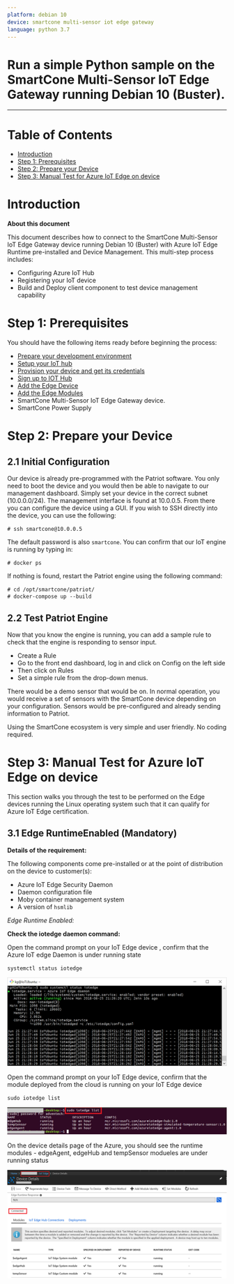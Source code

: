 ```yaml
---
platform: debian 10
device: smartcone multi-sensor iot edge gateway
language: python 3.7
---
```


Run a simple Python sample on the SmartCone Multi-Sensor IoT Edge Gateway running Debian 10 (Buster).
===
---

# Table of Contents

-   [Introduction](#Introduction)
-   [Step 1: Prerequisites](#Prerequisites)
-   [Step 2: Prepare your Device](#PrepareDevice)
-   [Step 3: Manual Test for Azure IoT Edge on device](#Manual)

<a name="Introduction"></a>
# Introduction

**About this document**

This document describes how to connect to the SmartCone Multi-Sensor IoT Edge Gateway device running Debian 10 (Buster) with Azure IoT Edge Runtime pre-installed and Device Management. This multi-step process includes:

-   Configuring Azure IoT Hub
-   Registering your IoT device
-   Build and Deploy client component to test device management capability 

<a name="Prerequisites"></a>
# Step 1: Prerequisites

You should have the following items ready before beginning the process:

-   [Prepare your development environment][setup-devbox-linux]
-   [Setup your IoT hub](https://account.windowsazure.com/signup?offer=ms-azr-0044p)
-   [Provision your device and get its credentials][lnk-manage-iot-hub]
-   [Sign up to IOT Hub](https://account.windowsazure.com/signup?offer=ms-azr-0044p)
-   [Add the Edge Device](https://docs.microsoft.com/en-us/azure/iot-edge/quickstart-linux)
-   [Add the Edge Modules](https://docs.microsoft.com/en-us/azure/iot-edge/quickstart-linux#deploy-a-module)
-   SmartCone Multi-Sensor IoT Edge Gateway device.
-   SmartCone Power Supply

<a name="PrepareDevice"></a>
# Step 2: Prepare your Device

## 2.1 Initial Configuration

Our device is already pre-programmed with the Patriot software. You only need to boot the device and you would then be able to navigate to our management dashboard. Simply set your device in the correct subnet (10.0.0.0/24). The management interface is found at 10.0.0.5. From there you can configure the device using a GUI. 
If you wish to SSH directly into the device, you can use the following:

    # ssh smartcone@10.0.0.5

The default password is also `smartcone`.
You can confirm that our IoT engine is running by typing in:

    # docker ps

If nothing is found, restart the Patriot engine using the following command:

    # cd /opt/smartcone/patriot/
    # docker-compose up --build

## 2.2 Test Patriot Engine

Now that you know the engine is running, you can add a sample rule to check that the engine is responding to sensor input.

-   Create a Rule
-   Go to the front end dashboard, log in and click on Config on the left side
-   Then click on Rules
-   Set a simple rule from the drop-down menus.

There would be a demo sensor that would be on. In normal operation, you would receive a set of sensors with the SmartCone device depending on your configuration. Sensors would be pre-configured and already sending information to Patriot.

Using the SmartCone ecosystem is very simple and user friendly. No coding required.

<a name="Manual"></a>
# Step 3: Manual Test for Azure IoT Edge on device

This section walks you through the test to be performed on the Edge devices running the Linux operating system such that it can qualify for Azure IoT Edge certification.

<a name="Step-3-1-IoTEdgeRunTime"></a>
## 3.1 Edge RuntimeEnabled (Mandatory)

**Details of the requirement:**

The following components come pre-installed or at the point of distribution on the device to customer(s):

-   Azure IoT Edge Security Daemon
-   Daemon configuration file
-   Moby container management system
-   A version of `hsmlib` 

*Edge Runtime Enabled:*

**Check the iotedge daemon command:** 

Open the command prompt on your IoT Edge device , confirm that the Azure IoT edge Daemon is under running state

    systemctl status iotedge

 ![](./media/ArtiGO/Capture.png)

Open the command prompt on your IoT Edge device, confirm that the module deployed from the cloud is running on your IoT Edge device

    sudo iotedge list

 ![](./media/ArtiGO/iotedgedaemon.png) 

On the device details page of the Azure, you should see the runtime modules - edgeAgent, edgeHub and tempSensor modueles are under running status

 ![](./media/ArtiGO/tempSensor.png)

  
[setup-devbox-linux]: https://github.com/Azure/azure-iot-sdk-c/blob/master/doc/devbox_setup.md
[lnk-setup-iot-hub]: ../setup_iothub.md
[lnk-manage-iot-hub]: ../manage_iot_hub.md
